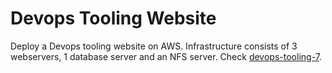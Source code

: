 # Devops Tooling Website
Deploy a Devops tooling website on AWS. Infrastructure consists of 3 webservers, 1 database server and an NFS server. Check [devops-tooling-7](https://github.com/brpo01/devops-tooling-7).
